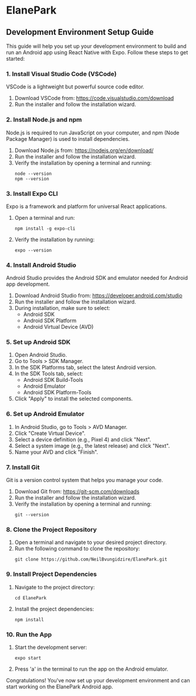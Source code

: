 # ElanePark

## Development Environment Setup Guide

This guide will help you set up your development environment to build and run an Android app using React Native with Expo. Follow these steps to get started:

### 1. Install Visual Studio Code (VSCode)

VSCode is a lightweight but powerful source code editor.

1. Download VSCode from: https://code.visualstudio.com/download
2. Run the installer and follow the installation wizard.

### 2. Install Node.js and npm

Node.js is required to run JavaScript on your computer, and npm (Node Package Manager) is used to install dependencies.

1. Download Node.js from: https://nodejs.org/en/download/
2. Run the installer and follow the installation wizard.
3. Verify the installation by opening a terminal and running:
   ```
   node --version
   npm --version
   ```

### 3. Install Expo CLI

Expo is a framework and platform for universal React applications.

1. Open a terminal and run:
   ```
   npm install -g expo-cli
   ```
2. Verify the installation by running:
   ```
   expo --version
   ```

### 4. Install Android Studio

Android Studio provides the Android SDK and emulator needed for Android app development.

1. Download Android Studio from: https://developer.android.com/studio
2. Run the installer and follow the installation wizard.
3. During installation, make sure to select:
   - Android SDK
   - Android SDK Platform
   - Android Virtual Device (AVD)

### 5. Set up Android SDK

1. Open Android Studio.
2. Go to Tools > SDK Manager.
3. In the SDK Platforms tab, select the latest Android version.
4. In the SDK Tools tab, select:
   - Android SDK Build-Tools
   - Android Emulator
   - Android SDK Platform-Tools
5. Click "Apply" to install the selected components.

### 6. Set up Android Emulator

1. In Android Studio, go to Tools > AVD Manager.
2. Click "Create Virtual Device".
3. Select a device definition (e.g., Pixel 4) and click "Next".
4. Select a system image (e.g., the latest release) and click "Next".
5. Name your AVD and click "Finish".

### 7. Install Git

Git is a version control system that helps you manage your code.

1. Download Git from: https://git-scm.com/downloads
2. Run the installer and follow the installation wizard.
3. Verify the installation by opening a terminal and running:
   ```
   git --version
   ```

### 8. Clone the Project Repository

1. Open a terminal and navigate to your desired project directory.
2. Run the following command to clone the repository:
   ```
   git clone https://github.com/NeilBvungidzire/ElanePark.git
   ```

### 9. Install Project Dependencies

1. Navigate to the project directory:
   ```
   cd ElanePark
   ```
2. Install the project dependencies:
   ```
   npm install
   ```

### 10. Run the App

1. Start the development server:
   ```
   expo start
   ```
2. Press 'a' in the terminal to run the app on the Android emulator.

Congratulations! You've now set up your development environment and can start working on the ElanePark Android app.
